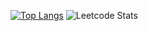 
<!--
**honkita/honkita** is a ✨ _special_ ✨ repository because its `README.md` (this file) appears on your GitHub profile.

Here are some ideas to get you started:

- 🔭 I’m currently working on ...
- 🌱 I’m currently learning ...
- 👯 I’m looking to collaborate on ...
- 🤔 I’m looking for help with ...
- 💬 Ask me about ...
- 📫 How to reach me: ...
- 😄 Pronouns: ...
- ⚡ Fun fact: ...
-->

[![Top Langs](https://github-readme-stats.vercel.app/api/top-langs/?username=honkita&show_icons=true&theme=kacho_ga&border_radius=15&font=Reddit_Sans&layout=compact)](https://github.com/anuraghazra/github-readme-stats)
![Leetcode Stats](https://leetcard.jacoblin.cool/elitelulww?ext=heatmap&font=Reddit_Sans&border=0&radius=15&theme=dark)
